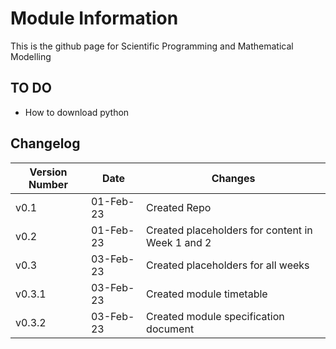 # Module Information
This is the github page for Scientific Programming and Mathematical Modelling

## TO DO
- How to download python

## Changelog
| Version Number  | Date | Changes |
|---|---|---|
| v0.1  | 01-Feb-23 | Created Repo |
| v0.2  | 01-Feb-23 | Created placeholders for content in Week 1 and 2   |
| v0.3  | 03-Feb-23 | Created placeholders for all weeks |
| v0.3.1 | 03-Feb-23 | Created module timetable |
| v0.3.2  | 03-Feb-23 | Created module specification document |




